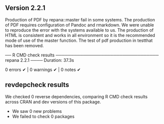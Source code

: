 ## Version 2.2.1
Production of PDF by repana::master fail in some systems.
The production of PDF requires configuration of Pandoc and rmarkdown. We 
were unable to reproduce the error with the systems available to us.
The production of HTML is consistent and works in all environment so it is the
recommended mode of use of the master function. The test of pdf production in 
testthat has been removed.

── R CMD check results ────────────────────────────────── repana 2.2.1 ────
Duration: 37.3s

0 errors ✔ | 0 warnings ✔ | 0 notes ✔

## revdepcheck results

We checked 0 reverse dependencies, comparing R CMD check results across CRAN and dev versions of this package.

 * We saw 0 new problems
 * We failed to check 0 packages
